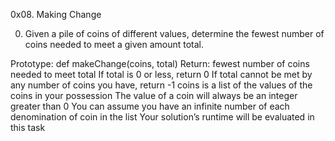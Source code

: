 0x08. Making Change

0. Given a pile of coins of different values, determine the fewest number of coins needed to meet a given amount total.

Prototype: def makeChange(coins, total)
Return: fewest number of coins needed to meet total
If total is 0 or less, return 0
If total cannot be met by any number of coins you have, return -1
coins is a list of the values of the coins in your possession
The value of a coin will always be an integer greater than 0
You can assume you have an infinite number of each denomination of coin in the list
Your solution’s runtime will be evaluated in this task
